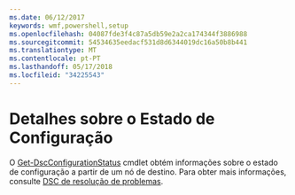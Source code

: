 ```yaml
---
ms.date: 06/12/2017
keywords: wmf,powershell,setup
ms.openlocfilehash: 04087fde3f4c87a5db59e2a2ca174344f3886988
ms.sourcegitcommit: 54534635eedacf531d8d6344019dc16a50b8b441
ms.translationtype: MT
ms.contentlocale: pt-PT
ms.lasthandoff: 05/17/2018
ms.locfileid: "34225543"
---
```

# <a name="details-about-configuration-status"></a>Detalhes sobre o Estado de Configuração

O [Get-DscConfigurationStatus](https://technet.microsoft.com/library/mt517868.aspx) cmdlet obtém informações sobre o estado de configuração a partir de um nó de destino.
Para obter mais informações, consulte [DSC de resolução de problemas](https://msdn.microsoft.com/powershell/dsc/troubleshooting).
